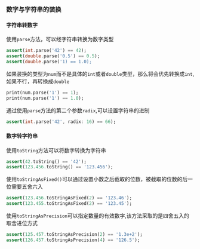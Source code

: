 ### 数字与字符串的装换

#### 字符串转数字

使用`parse`方法，可以经字符串转换为数字类型

```dart
assert(int.parse('42') == 42);
assert(double.parse('0.5') == 0.5);
assert(double.parse('1) == 1.0);
```

如果装换的类型为`num`而不是具体的`int`或者`double`类型，那么将会优先转换成`int`,如果不行，再转换成`double`

```dart
print(num.parse('1') == 1);
print(num.parse('1') == 1.0);
```

通过使用`parse`方法的第二个参数`radix`,可以设置字符串的进制

```dart
assert(int.parse('42', radix: 16) == 66);
```

#### 数字转字符串
使用`toString`方法可以将数字转换为字符串

```dart
assert(42.toString() == '42');
assert(123.456.toString() == '123.456');
```

使用`toStringAsFixed()`可以通过设置小数之后截取的位数，被截取的位数的后一位需要五舍六入

```dart
assert(123.456.toStringAsFixed(2) == '123.46');
assert(123.455.toStringAsFixed(2) == '123.45');
```

使用`toStringAsPrecision`可以指定数量的有效数字,该方法采取的是四舍五入的取舍进位方式
```dart
assert(125.457.toStringAsPrecision(2) == '1.3e+2');
assert(126.457.toStringAsPrecision(4) == '126.5');
```

